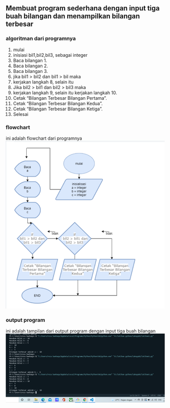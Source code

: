 ## Membuat program sederhana dengan input tiga buah bilangan dan menampilkan bilangan terbesar

### algoritman dari programnya
1. mulai
2. inisiasi bil1,bil2,bil3, sebagai integer
3. Baca bilangan 1.
4. Baca bilangan 2.
5. Baca bilangan 3.
6. jika bil1 > bil2 dan bil1 > bil maka
7. kerjakan langkah 8, selain itu 
8. Jika bil2 > bil1 dan bil2 > bil3 maka
9. kerjakan langkah 9, selain itu kerjakan langkah 10.
10. Cetak “Bilangan Terbesar Bilangan Pertama”.
11. Cetak “Bilangan Terbesar Bilangan Kedua”.
12. Cetak “Bilangan Terbesar Bilangan Ketiga”.
13. Selesai

### flowchart
ini adalah flowchart dari programnya
![Gambar 1](screenshot/ss2.png)

### output program
ini adalah tampilan dari output program dengan input tiga buah bilangan
![Gambar 2](screenshot/ss1.png)

